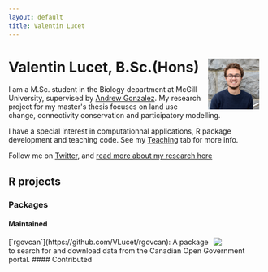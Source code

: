 ```yaml
---
layout: default
title: Valentin Lucet
---
```

# Valentin Lucet, B.Sc.(Hons) <img src="/pics/Val_pic.jpg" alt="Me" style="float:right;width:20%;display:inline-block" hspace="10" class="round_img">
I am a M.Sc. student in the Biology department at McGill University, supervised by <a href=" http://gonzalezlab.weebly.com/">Andrew Gonzalez</a>. My research project for my master's thesis focuses on land use change, connectivity conservation and participatory modelling.

I have a special interest in computationnal applications, R package development and teaching code. See my <a href="/teaching">Teaching</a> tab for more info.

Follow me on <a href="https://twitter.com/vlucet">Twitter</a>, and <a href="/research">read more about my research here</a>

## R projects
### Packages
#### Maintained
<img style="float: right;" src="https://github.com/VLucet/rgovcan/blob/master/inst/rgovcan_hex.png?raw=true" width="100">
[`rgovcan`](https://github.com/VLucet/rgovcan): A package to search for and download data from the Canadian Open Government portal.
#### Contributed
